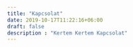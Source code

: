 ```yaml
---
title: "Kapcsolat"
date: 2019-10-17T11:22:16+06:00
draft: false
description : "Kertem Kertem Kapcsolat"
---
```



